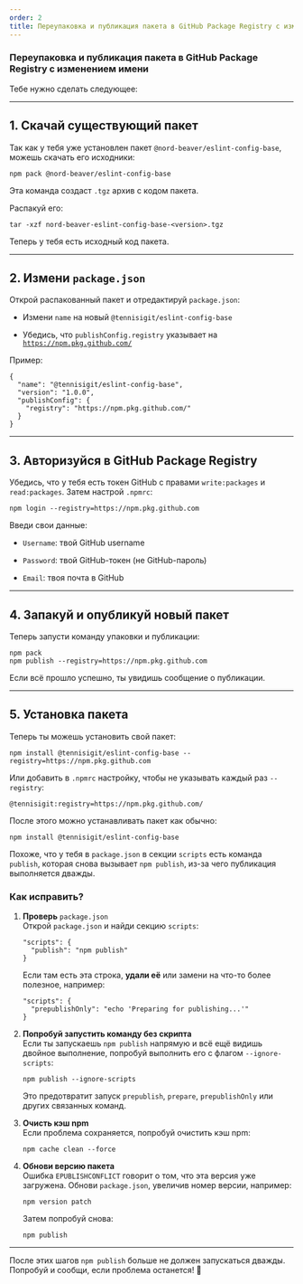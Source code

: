 ```yaml
---
order: 2
title: Переупаковка и публикация пакета в GitHub Package Registry с изменением имени
---
```


### Переупаковка и публикация пакета в GitHub Package Registry с изменением имени

Тебе нужно сделать следующее:

---

## **1\. Скачай существующий пакет**

Так как у тебя уже установлен пакет `@nord-beaver/eslint-config-base`, можешь скачать его исходники:

```
npm pack @nord-beaver/eslint-config-base
```

Эта команда создаст `.tgz` архив с кодом пакета.

Распакуй его:

```
tar -xzf nord-beaver-eslint-config-base-<version>.tgz
```

Теперь у тебя есть исходный код пакета.

---

## **2\. Измени** `package.json`

Открой распакованный пакет и отредактируй `package.json`:

-  Измени `name` на новый `@tennisigit/eslint-config-base`

-  Убедись, что `publishConfig.registry` указывает на [`https://npm.pkg.github.com/`](https://npm.pkg.github.com/)

Пример:

```
{
  "name": "@tennisigit/eslint-config-base",
  "version": "1.0.0",
  "publishConfig": {
    "registry": "https://npm.pkg.github.com/"
  }
}
```

---

## **3\. Авторизуйся в GitHub Package Registry**

Убедись, что у тебя есть токен GitHub с правами `write:packages` и `read:packages`. Затем настрой `.npmrc`:

```
npm login --registry=https://npm.pkg.github.com
```

Введи свои данные:

-  `Username`: твой GitHub username

-  `Password`: твой GitHub-токен (не GitHub-пароль)

-  `Email`: твоя почта в GitHub

---

## **4\. Запакуй и опубликуй новый пакет**

Теперь запусти команду упаковки и публикации:

```
npm pack
npm publish --registry=https://npm.pkg.github.com
```

Если всё прошло успешно, ты увидишь сообщение о публикации.

---

## **5\. Установка пакета**

Теперь ты можешь установить свой пакет:

```
npm install @tennisigit/eslint-config-base --registry=https://npm.pkg.github.com
```

Или добавить в `.npmrc` настройку, чтобы не указывать каждый раз `--registry`:

```
@tennisigit:registry=https://npm.pkg.github.com/
```

После этого можно устанавливать пакет как обычно:

```
npm install @tennisigit/eslint-config-base
```



Похоже, что у тебя в `package.json` в секции `scripts` есть команда `publish`, которая снова вызывает `npm publish`, из-за чего публикация выполняется дважды.

### **Как исправить?**

1. **Проверь** `package.json`\
   Открой `package.json` и найди секцию `scripts`:

   ```
   "scripts": {
     "publish": "npm publish"
   }
   
   ```

   Если там есть эта строка, **удали её** или замени на что-то более полезное, например:

   ```
   "scripts": {
     "prepublishOnly": "echo 'Preparing for publishing...'"
   }
   
   ```

2. **Попробуй запустить команду без скрипта**\
   Если ты запускаешь `npm publish` напрямую и всё ещё видишь двойное выполнение, попробуй выполнить его с флагом `--ignore-scripts`:

   ```
   npm publish --ignore-scripts
   
   ```

   Это предотвратит запуск `prepublish`, `prepare`, `prepublishOnly` или других связанных команд.

3. **Очисть кэш npm**\
   Если проблема сохраняется, попробуй очистить кэш npm:

   ```
   npm cache clean --force
   
   ```

4. **Обнови версию пакета**\
   Ошибка `EPUBLISHCONFLICT` говорит о том, что эта версия уже загружена. Обнови `package.json`, увеличив номер версии, например:

   ```
   npm version patch
   
   ```

   Затем попробуй снова:

   ```
   npm publish
   
   ```

---

После этих шагов `npm publish` больше не должен запускаться дважды. Попробуй и сообщи, если проблема останется! 🚀